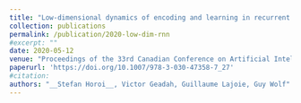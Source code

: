 ```yaml
---
title: "Low-dimensional dynamics of encoding and learning in recurrent neural networks"
collection: publications
permalink: /publication/2020-low-dim-rnn
#excerpt: ""
date: 2020-05-12
venue: "Proceedings of the 33rd Canadian Conference on Artificial Intelligence (CAIAC), Springer’s LNCS vol. 12109"
paperurl: 'https://doi.org/10.1007/978-3-030-47358-7_27'
#citation:
authors: "__Stefan Horoi__, Victor Geadah, Guillaume Lajoie, Guy Wolf"
---
```


